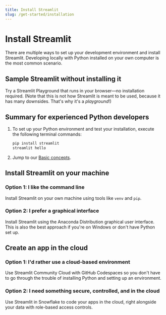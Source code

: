 ```yaml
---
title: Install Streamlit
slug: /get-started/installation
---
```


# Install Streamlit

There are multiple ways to set up your development environment and install Streamlit.
Developing locally with Python installed on your own computer is the most
common scenario.

## Sample Streamlit without installing it

Try a Streamlit Playground that runs in your browser&mdash;no installation required.
(Note that this is not how Streamlit is meant to be used, because it has many downsides. That's why it's a
_playground_!)

<IconLink
    href="/get-started/installation/streamlit-playground"
    icon="arrow_forward"
    label="Instructions for the playground"
    cssModuleClassName="Orange"
    cssModuleIconClassName="IconRight"
/>

## Summary for experienced Python developers

1. To set up your Python environment and test your installation, execute the following terminal commands:

   ```bash
   pip install streamlit
   streamlit hello
   ```

1. Jump to our [Basic concepts](/get-started/fundamentals/main-concepts).

## Install Streamlit on your machine

### Option 1: I like the command line

Install Streamlit on your own machine using tools like `venv` and `pip`.

<IconLink
    link="/get-started/installation/command-line"
    icon="arrow_forward"
    label="Instructions for the command line"
    cssModuleClassName="Orange"
    cssModuleIconClassName="IconRight"
/>

### Option 2: I prefer a graphical interface

Install Streamlit using the Anaconda Distribution graphical user interface. This is also the best
approach if you're on Windows or don't have Python set up.

<IconLink
    link="/get-started/installation/anaconda-distribution"
    icon="arrow_forward"
    label="Instructions for Anaconda Distribution"
    cssModuleClassName="Orange"
    cssModuleIconClassName="IconRight"
/>

## Create an app in the cloud

### Option 1: I'd rather use a cloud-based environment

Use Streamlit Community Cloud with GitHub Codespaces so you don't have to go through the trouble
of installing Python and setting up an environment.

<IconLink
    link="/get-started/installation/community-cloud"
    icon="arrow_forward"
    label="Instructions for GitHub Codespaces"
    cssModuleClassName="Orange"
    cssModuleIconClassName="IconRight"
/>

### Option 2: I need something secure, controlled, and in the cloud

Use Streamlit in Snowflake to code your apps in the cloud, right alongside your
data with role-based access controls.

<IconLink
    link="/get-started/installation/streamlit-in-snowflake"
    icon="arrow_forward"
    label="Instructions for Snowflake"
    cssModuleClassName="Orange"
    cssModuleIconClassName="IconRight"
/>
